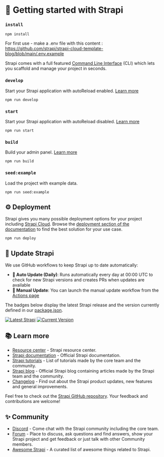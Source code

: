 # 🚀 Getting started with Strapi

### `install`

```
npm install
```

For first use - make a .env file with this content : https://github.com/strapi/strapi-cloud-template-blog/blob/main/.env.example

Strapi comes with a full featured [Command Line Interface](https://docs.strapi.io/dev-docs/cli) (CLI) which lets you scaffold and manage your project in seconds.

### `develop`

Start your Strapi application with autoReload enabled. [Learn more](https://docs.strapi.io/dev-docs/cli#strapi-develop)

```
npm run develop
```

### `start`

Start your Strapi application with autoReload disabled. [Learn more](https://docs.strapi.io/dev-docs/cli#strapi-start)

```
npm run start
```

### `build`

Build your admin panel. [Learn more](https://docs.strapi.io/dev-docs/cli#strapi-build)

```
npm run build
```

### `seed:example`

Load the project with example data.

```
npm run seed:example
```

## ⚙️ Deployment

Strapi gives you many possible deployment options for your project including [Strapi Cloud](https://cloud.strapi.io). Browse the [deployment section of the documentation](https://docs.strapi.io/dev-docs/deployment) to find the best solution for your use case.

```
npm run deploy
```

## 🔄 Update Strapi

We use GitHub workflows to keep Strapi up to date automatically:

- **🤖 Auto Update (Daily)**: Runs automatically every day at 00:00 UTC to check for new Strapi versions and creates PRs when updates are available
- **👤 Manual Update**: You can launch the manual update workflow from the [Actions page](https://github.com/The-Poolz/strapi-cloud/actions/workflows/update-strapi.yml)

The badges below display the latest Strapi release and the version currently
defined in our [package.json](./package.json).

[![Latest Strapi](https://img.shields.io/npm/v/@strapi/strapi/latest.svg?label=latest%20strapi)](https://www.npmjs.com/package/@strapi/strapi)
[![Current Version](https://img.shields.io/github/package-json/dependency-version/The-Poolz/strapi-cloud/%40strapi/strapi?label=our%20version)](./package.json)

## 📚 Learn more

- [Resource center](https://strapi.io/resource-center) - Strapi resource center.
- [Strapi documentation](https://docs.strapi.io) - Official Strapi documentation.
- [Strapi tutorials](https://strapi.io/tutorials) - List of tutorials made by the core team and the community.
- [Strapi blog](https://strapi.io/blog) - Official Strapi blog containing articles made by the Strapi team and the community.
- [Changelog](https://strapi.io/changelog) - Find out about the Strapi product updates, new features and general improvements.

Feel free to check out the [Strapi GitHub repository](https://github.com/strapi/strapi). Your feedback and contributions are welcome!

## ✨ Community

- [Discord](https://discord.strapi.io) - Come chat with the Strapi community including the core team.
- [Forum](https://forum.strapi.io/) - Place to discuss, ask questions and find answers, show your Strapi project and get feedback or just talk with other Community members.
- [Awesome Strapi](https://github.com/strapi/awesome-strapi) - A curated list of awesome things related to Strapi.


